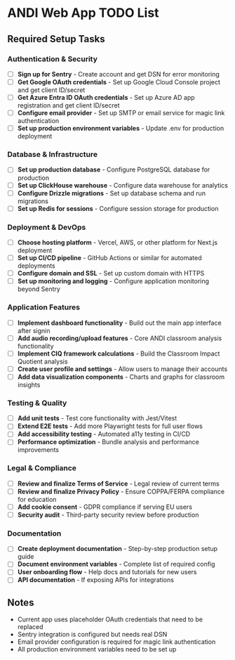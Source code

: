 # ANDI Web App TODO List

## Required Setup Tasks

### Authentication & Security
- [ ] **Sign up for Sentry** - Create account and get DSN for error monitoring
- [ ] **Get Google OAuth credentials** - Set up Google Cloud Console project and get client ID/secret
- [ ] **Get Azure Entra ID OAuth credentials** - Set up Azure AD app registration and get client ID/secret
- [ ] **Configure email provider** - Set up SMTP or email service for magic link authentication
- [ ] **Set up production environment variables** - Update .env for production deployment

### Database & Infrastructure
- [ ] **Set up production database** - Configure PostgreSQL database for production
- [ ] **Set up ClickHouse warehouse** - Configure data warehouse for analytics
- [ ] **Configure Drizzle migrations** - Set up database schema and run migrations
- [ ] **Set up Redis for sessions** - Configure session storage for production

### Deployment & DevOps
- [ ] **Choose hosting platform** - Vercel, AWS, or other platform for Next.js deployment
- [ ] **Set up CI/CD pipeline** - GitHub Actions or similar for automated deployments
- [ ] **Configure domain and SSL** - Set up custom domain with HTTPS
- [ ] **Set up monitoring and logging** - Configure application monitoring beyond Sentry

### Application Features
- [ ] **Implement dashboard functionality** - Build out the main app interface after signin
- [ ] **Add audio recording/upload features** - Core ANDI classroom analysis functionality
- [ ] **Implement CIQ framework calculations** - Build the Classroom Impact Quotient analysis
- [ ] **Create user profile and settings** - Allow users to manage their accounts
- [ ] **Add data visualization components** - Charts and graphs for classroom insights

### Testing & Quality
- [ ] **Add unit tests** - Test core functionality with Jest/Vitest
- [ ] **Extend E2E tests** - Add more Playwright tests for full user flows
- [ ] **Add accessibility testing** - Automated a11y testing in CI/CD
- [ ] **Performance optimization** - Bundle analysis and performance improvements

### Legal & Compliance
- [ ] **Review and finalize Terms of Service** - Legal review of current terms
- [ ] **Review and finalize Privacy Policy** - Ensure COPPA/FERPA compliance for education
- [ ] **Add cookie consent** - GDPR compliance if serving EU users
- [ ] **Security audit** - Third-party security review before production

### Documentation
- [ ] **Create deployment documentation** - Step-by-step production setup guide
- [ ] **Document environment variables** - Complete list of required config
- [ ] **User onboarding flow** - Help docs and tutorials for new users
- [ ] **API documentation** - If exposing APIs for integrations

## Notes
- Current app uses placeholder OAuth credentials that need to be replaced
- Sentry integration is configured but needs real DSN
- Email provider configuration is required for magic link authentication
- All production environment variables need to be set up